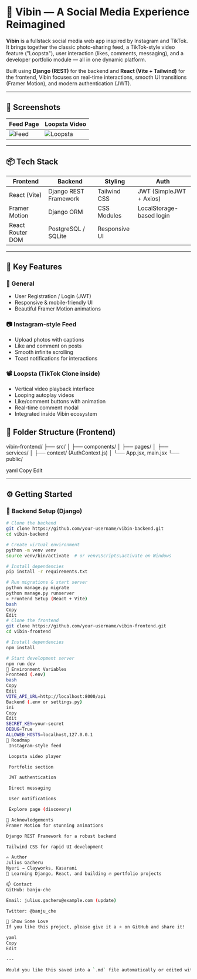 # 📸 Vibin — A Social Media Experience Reimagined

**Vibin** is a fullstack social media web app inspired by Instagram and TikTok. It brings together the classic photo-sharing feed, a TikTok-style video feature ("Loopsta"), user interaction (likes, comments, messaging), and a developer portfolio module — all in one dynamic platform.

Built using **Django (REST)** for the backend and **React (Vite + Tailwind)** for the frontend, Vibin focuses on real-time interactions, smooth UI transitions (Framer Motion), and modern authentication (JWT).

---



## 📸 Screenshots

| Feed Page | Loopsta Video 
|-----------|---------------|
| ![Feed](./screenshots/feed.png) | ![Loopsta](./screenshots/loopsta.png) 

---

## 📦 Tech Stack

| Frontend | Backend | Styling | Auth |
|----------|---------|---------|------|
| React (Vite) | Django REST Framework | Tailwind CSS | JWT (SimpleJWT + Axios) |
| Framer Motion | Django ORM | CSS Modules | LocalStorage-based login |
| React Router DOM | PostgreSQL / SQLite | Responsive UI | |

---

## 🎯 Key Features

### 🔗 General
- User Registration / Login (JWT)
- Responsive & mobile-friendly UI
- Beautiful Framer Motion animations

### 📷 Instagram-style Feed
- Upload photos with captions
- Like and comment on posts
- Smooth infinite scrolling
- Toast notifications for interactions

### 📽️ Loopsta (TikTok Clone inside)
- Vertical video playback interface
- Looping autoplay videos
- Like/comment buttons with animation
- Real-time comment modal
- Integrated inside Vibin ecosystem



## 📁 Folder Structure (Frontend)

vibin-frontend/
├── src/
│ ├── components/
│ ├── pages/
│ ├── services/
│ ├── context/ (AuthContext.js)
│ └── App.jsx, main.jsx
└── public/

yaml
Copy
Edit

---

## ⚙️ Getting Started

### 🐍 Backend Setup (Django)

```bash
# Clone the backend
git clone https://github.com/your-username/vibin-backend.git
cd vibin-backend

# Create virtual environment
python -m venv venv
source venv/bin/activate  # or venv\Scripts\activate on Windows

# Install dependencies
pip install -r requirements.txt

# Run migrations & start server
python manage.py migrate
python manage.py runserver
⚛️ Frontend Setup (React + Vite)
bash
Copy
Edit
# Clone the frontend
git clone https://github.com/your-username/vibin-frontend.git
cd vibin-frontend

# Install dependencies
npm install

# Start development server
npm run dev
🔐 Environment Variables
Frontend (.env)
bash
Copy
Edit
VITE_API_URL=http://localhost:8000/api
Backend (.env or settings.py)
ini
Copy
Edit
SECRET_KEY=your-secret
DEBUG=True
ALLOWED_HOSTS=localhost,127.0.0.1
📌 Roadmap
 Instagram-style feed

 Loopsta video player

 Portfolio section

 JWT authentication

 Direct messaging

 User notifications

 Explore page (discovery)

🙌 Acknowledgements
Framer Motion for stunning animations

Django REST Framework for a robust backend

Tailwind CSS for rapid UI development

✍️ Author
Julius Gacheru
Nyeri → Clayworks, Kasarani
🧠 Learning Django, React, and building 🔥 portfolio projects

📫 Contact
GitHub: banju-che

Email: julius.gacheru@example.com (update)

Twitter: @banju_che

🖤 Show Some Love
If you like this project, please give it a ⭐ on GitHub and share it!

yaml
Copy
Edit

---

Would you like this saved into a `.md` file automatically or edited with live data like your actual GitHub links, email, and updated screensho
